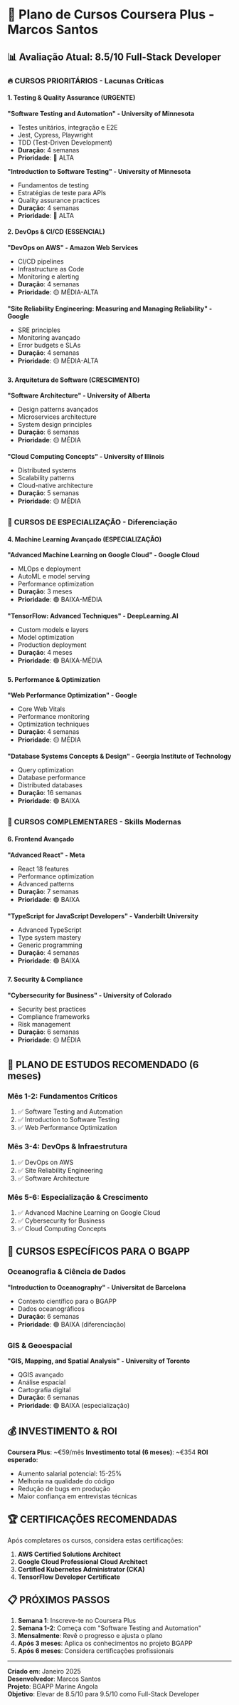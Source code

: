 # 🎯 Plano de Cursos Coursera Plus - Marcos Santos

## 📊 Avaliação Atual: 8.5/10 Full-Stack Developer

### 🔥 **CURSOS PRIORITÁRIOS - Lacunas Críticas**

#### **1. Testing & Quality Assurance (URGENTE)**

**"Software Testing and Automation" - University of Minnesota**
- Testes unitários, integração e E2E
- Jest, Cypress, Playwright
- TDD (Test-Driven Development)
- **Duração**: 4 semanas
- **Prioridade**: 🔴 ALTA

**"Introduction to Software Testing" - University of Minnesota**
- Fundamentos de testing
- Estratégias de teste para APIs
- Quality assurance practices
- **Duração**: 4 semanas
- **Prioridade**: 🔴 ALTA

#### **2. DevOps & CI/CD (ESSENCIAL)**

**"DevOps on AWS" - Amazon Web Services**
- CI/CD pipelines
- Infrastructure as Code
- Monitoring e alerting
- **Duração**: 4 semanas
- **Prioridade**: 🟡 MÉDIA-ALTA

**"Site Reliability Engineering: Measuring and Managing Reliability" - Google**
- SRE principles
- Monitoring avançado
- Error budgets e SLAs
- **Duração**: 4 semanas
- **Prioridade**: 🟡 MÉDIA-ALTA

#### **3. Arquitetura de Software (CRESCIMENTO)**

**"Software Architecture" - University of Alberta**
- Design patterns avançados
- Microservices architecture
- System design principles
- **Duração**: 6 semanas
- **Prioridade**: 🟡 MÉDIA

**"Cloud Computing Concepts" - University of Illinois**
- Distributed systems
- Scalability patterns
- Cloud-native architecture
- **Duração**: 5 semanas
- **Prioridade**: 🟡 MÉDIA

### 🚀 **CURSOS DE ESPECIALIZAÇÃO - Diferenciação**

#### **4. Machine Learning Avançado (ESPECIALIZAÇÃO)**

**"Advanced Machine Learning on Google Cloud" - Google Cloud**
- MLOps e deployment
- AutoML e model serving
- Performance optimization
- **Duração**: 3 meses
- **Prioridade**: 🟢 BAIXA-MÉDIA

**"TensorFlow: Advanced Techniques" - DeepLearning.AI**
- Custom models e layers
- Model optimization
- Production deployment
- **Duração**: 4 meses
- **Prioridade**: 🟢 BAIXA-MÉDIA

#### **5. Performance & Optimization**

**"Web Performance Optimization" - Google**
- Core Web Vitals
- Performance monitoring
- Optimization techniques
- **Duração**: 4 semanas
- **Prioridade**: 🟡 MÉDIA

**"Database Systems Concepts & Design" - Georgia Institute of Technology**
- Query optimization
- Database performance
- Distributed databases
- **Duração**: 16 semanas
- **Prioridade**: 🟢 BAIXA

### 🎨 **CURSOS COMPLEMENTARES - Skills Modernas**

#### **6. Frontend Avançado**

**"Advanced React" - Meta**
- React 18 features
- Performance optimization
- Advanced patterns
- **Duração**: 7 semanas
- **Prioridade**: 🟢 BAIXA

**"TypeScript for JavaScript Developers" - Vanderbilt University**
- Advanced TypeScript
- Type system mastery
- Generic programming
- **Duração**: 4 semanas
- **Prioridade**: 🟢 BAIXA

#### **7. Security & Compliance**

**"Cybersecurity for Business" - University of Colorado**
- Security best practices
- Compliance frameworks
- Risk management
- **Duração**: 6 semanas
- **Prioridade**: 🟡 MÉDIA

## 📅 **PLANO DE ESTUDOS RECOMENDADO (6 meses)**

### **Mês 1-2: Fundamentos Críticos**
1. ✅ Software Testing and Automation
2. ✅ Introduction to Software Testing
3. ✅ Web Performance Optimization

### **Mês 3-4: DevOps & Infraestrutura**
1. ✅ DevOps on AWS
2. ✅ Site Reliability Engineering
3. ✅ Software Architecture

### **Mês 5-6: Especialização & Crescimento**
1. ✅ Advanced Machine Learning on Google Cloud
2. ✅ Cybersecurity for Business
3. ✅ Cloud Computing Concepts

## 🎯 **CURSOS ESPECÍFICOS PARA O BGAPP**

### **Oceanografia & Ciência de Dados**
**"Introduction to Oceanography" - Universitat de Barcelona**
- Contexto científico para o BGAPP
- Dados oceanográficos
- **Duração**: 6 semanas
- **Prioridade**: 🟢 BAIXA (diferenciação)

### **GIS & Geoespacial**
**"GIS, Mapping, and Spatial Analysis" - University of Toronto**
- QGIS avançado
- Análise espacial
- Cartografia digital
- **Duração**: 6 semanas
- **Prioridade**: 🟢 BAIXA (especialização)

## 💰 **INVESTIMENTO & ROI**

**Coursera Plus**: ~€59/mês
**Investimento total (6 meses)**: ~€354
**ROI esperado**: 
- Aumento salarial potencial: 15-25%
- Melhoria na qualidade do código
- Redução de bugs em produção
- Maior confiança em entrevistas técnicas

## 🏆 **CERTIFICAÇÕES RECOMENDADAS**

Após completares os cursos, considera estas certificações:

1. **AWS Certified Solutions Architect**
2. **Google Cloud Professional Cloud Architect**
3. **Certified Kubernetes Administrator (CKA)**
4. **TensorFlow Developer Certificate**

## 📋 **PRÓXIMOS PASSOS**

1. **Semana 1**: Inscreve-te no Coursera Plus
2. **Semana 1-2**: Começa com "Software Testing and Automation"
3. **Mensalmente**: Revê o progresso e ajusta o plano
4. **Após 3 meses**: Aplica os conhecimentos no projeto BGAPP
5. **Após 6 meses**: Considera certificações profissionais

---

**Criado em**: Janeiro 2025  
**Desenvolvedor**: Marcos Santos  
**Projeto**: BGAPP Marine Angola  
**Objetivo**: Elevar de 8.5/10 para 9.5/10 como Full-Stack Developer
